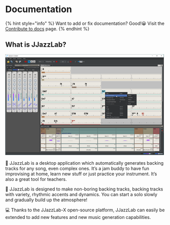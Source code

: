 # Documentation

{% hint style="info" %}
Want to add or fix documentation?  Good!😀 Visit the [Contribute to docs](how-to-contribute.md) page.
{% endhint %}

## What is JJazzLab? 

![](.gitbook/assets/jjazzlabscreenshot-w500.png)

🎵 JJazzLab is a desktop application which automatically generates backing tracks for any song, even complex ones. It’s a jam buddy to have fun improvising at home, learn new stuff or just practice your instrument. It’s also a great tool for teachers.  

🎷 JJazzLab is designed to make non-boring backing tracks, backing tracks with variety, rhythmic accents and dynamics. You can start a solo slowly and gradually build up the atmosphere! 

💻 Thanks to the JJazzLab-X open-source platform,  JJazzLab can easily be extended to add new features and new music generation capabilities.   





